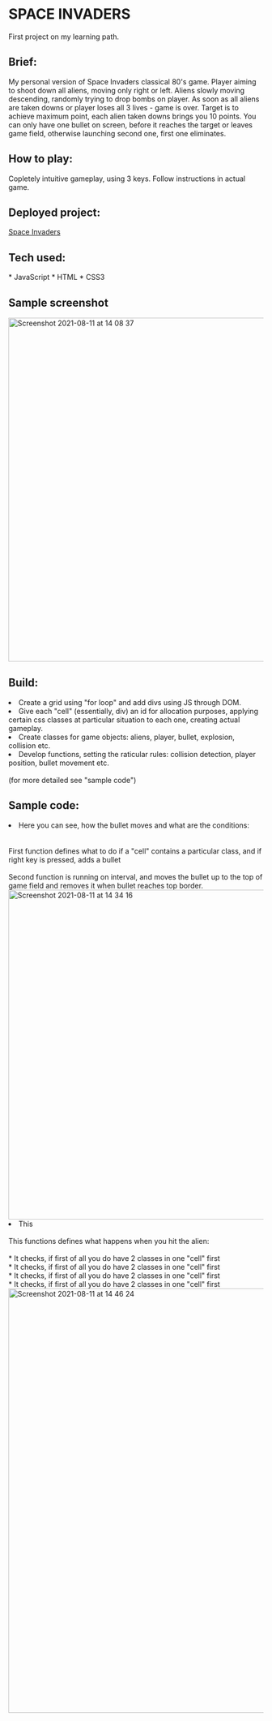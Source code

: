 # SPACE INVADERS
First project on my learning path.

<h2>Brief:</h2>
My personal version of Space Invaders classical 80's game. Player aiming to shoot down all aliens, moving only right or left. Aliens slowly moving descending, randomly trying to drop bombs on player. As soon as all aliens are taken downs or player loses all 3 lives - game is over. Target is to achieve maximum point, each alien taken downs brings you 10 points. You can only have one bullet on screen, before it reaches the target or leaves game field, otherwise launching second one, first one eliminates.

<h2>How to play:</h2>
Copletely intuitive gameplay, using 3 keys. Follow instructions in actual game.

<h2>Deployed project:</h2>
<a href="https://taraskiricenko.github.io/Project-1/">Space Invaders</a>

<h2>Tech used:</h2>
* JavaScript
* HTML
* CSS3

<h2>Sample screenshot</h2>
<img width="678" alt="Screenshot 2021-08-11 at 14 08 37" src="https://user-images.githubusercontent.com/81250034/129019683-2485fda7-d442-4a88-b1dc-919b2bef0872.png">

<h2>Build:</h2>
<li>Create a grid using "for loop" and add divs using JS through DOM.</li>
<li>Give each "cell" (essentially, div) an id for allocation purposes, applying certain css classes at particular situation to each one, creating actual gameplay.</li>
<li>Create classes for game objects: aliens, player, bullet, explosion, collision etc.</li>
<li>Develop functions, setting the raticular rules: collision detection, player position, bullet movement etc.</li>
<br>
(for more detailed see "sample code")
    
<h2>Sample code:</h2>
<li>Here you can see, how the bullet moves and what are the conditions:</li>
<br>
<br>
First function defines what to do if a "cell" contains a particular class, and if right key is pressed, adds a bullet
<br>
<br>
Second function is running on interval, and moves the bullet up to the top of game field and removes it when bullet reaches top border.
<img width="650" alt="Screenshot 2021-08-11 at 14 34 16" src="https://user-images.githubusercontent.com/81250034/129022002-e2b971bb-f0b6-46b3-bea9-0d6df0625ee4.png">
<br>
<li>This</li>
<br>
This functions defines what happens when you hit the alien:
<br>
<br>
* It checks, if first of all you do have 2 classes in one "cell" first
<br>
* It checks, if first of all you do have 2 classes in one "cell" first
<br>
* It checks, if first of all you do have 2 classes in one "cell" first
<br>
* It checks, if first of all you do have 2 classes in one "cell" first
<img width="837" alt="Screenshot 2021-08-11 at 14 46 24" src="https://user-images.githubusercontent.com/81250034/129023587-104ed98f-9275-4f46-b0fc-597c0a68edcb.png">
    

